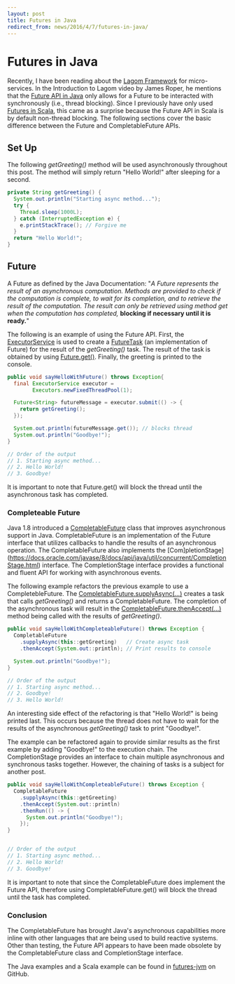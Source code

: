 ```yaml
---
layout: post
title: Futures in Java
redirect_from: news/2016/4/7/futures-in-java/
---
```

# Futures in Java

Recently, I have been reading about the [Lagom Framework](https://www.lightbend.com/lagom) for micro-services. In the Introduction to Lagom video by James Roper, he mentions that the [Future API in Java](https://docs.oracle.com/javase/8/docs/api/java/util/concurrent/Future.html) only allows for a Future to be interacted with synchronously (i.e., thread blocking). Since I previously have only used [Futures in Scala](http://www.scala-lang.org/api/current/#scala.concurrent.Future), this came as a surprise because the Future API in Scala is by default non-thread blocking. The following sections cover the basic difference between the Future and CompletableFuture APIs.

## Set Up

The following _getGreeting()_ method will be used asynchronously throughout this post. The method will simply return "Hello World!" after sleeping for a second.

```java
private String getGreeting() {
  System.out.println("Starting async method...");
  try {
    Thread.sleep(1000L);
  } catch (InterruptedException e) {
    e.printStackTrace(); // Forgive me
  }
  return "Hello World!";
}
```

## Future

A Future as defined by the Java Documentation: "_A Future represents the result of an asynchronous computation. Methods are provided to check if the computation is complete, to wait for its completion, and to retrieve the result of the computation. The result can only be retrieved using method get when the computation has completed,_ __blocking if necessary until it is ready.__"


The following is an example of using the Future API. First, the [ExecutorService](https://docs.oracle.com/javase/8/docs/api/java/util/concurrent/ExecutorService.html) is used to create a [FutureTask](https://docs.oracle.com/javase/8/docs/api/java/util/concurrent/FutureTask.html) (an implementation of Future) for the result of the _getGreeting()_ task. The result of the task is obtained by using [Future.get()](https://docs.oracle.com/javase/8/docs/api/java/util/concurrent/Future.html#get--). Finally, the greeting is printed to the console.

```java
public void sayHelloWithFuture() throws Exception{
  final ExecutorService executor = 
        Executors.newFixedThreadPool(1);

  Future<String> futureMessage = executor.submit(() -> {
    return getGreeting();
  });

  System.out.println(futureMessage.get()); // blocks thread
  System.out.println("Goodbye!");
}

// Order of the output
// 1. Starting async method...
// 2. Hello World!
// 3. Goodbye!
```

It is important to note that Future.get() will block the thread until the asynchronous task has completed.

### Completeable Future

Java 1.8 introduced a [CompletableFuture](https://docs.oracle.com/javase/8/docs/api/java/util/concurrent/CompletableFuture.html) class that improves asynchronous support in Java. CompletableFuture is an implementation of the Future interface that utilizes callbacks to handle the results of an asynchronous operation. The CompletableFuture also implements the [Com]pletionStage](https://docs.oracle.com/javase/8/docs/api/java/util/concurrent/CompletionStage.html) interface. The CompletionStage interface provides a functional and fluent API for working with asynchronous events.

The following example refactors the previous example to use a CompletebleFuture. The [CompletableFuture.supplyAsync(...)](https://docs.oracle.com/javase/8/docs/api/java/util/concurrent/CompletableFuture.html#supplyAsync-java.util.function.Supplier-) creates a task that calls _getGreeting()_ and returns a CompletableFuture. The completion of the asynchronous task will result in the [CompletableFuture.thenAccept(...)](https://docs.oracle.com/javase/8/docs/api/java/util/concurrent/CompletableFuture.html#thenAccept-java.util.function.Consumer-) method being called with the results of _getGreeting()_.

```java
public void sayHelloWithCompleteableFuture() throws Exception {
  CompletableFuture
    .supplyAsync(this::getGreeting)   // Create async task
    .thenAccept(System.out::println); // Print results to console

  System.out.println("Goodbye!");
}

// Order of the output
// 1. Starting async method...
// 2. Goodbye!
// 3. Hello World!
```

An interesting side effect of the refactoring is that "Hello World!" is being printed last. This occurs because the thread does not have to wait for the results of the asynchronous _getGreeting()_ task to print "Goodbye!".

The example can be refactored again to provide similar results as the first example by adding "Goodbye!" to the execution chain. The CompletionStage provides an interface to chain multiple asynchronous and synchronous tasks together. However, the chaining of tasks is a subject for another post.

```java
public void sayHelloWithCompleteableFuture() throws Exception {
  CompletableFuture
    .supplyAsync(this::getGreeting)
    .thenAccept(System.out::println)
    .thenRun(() -> {
      System.out.println("Goodbye!");
    });
}


// Order of the output
// 1. Starting async method...
// 2. Hello World!
// 3. Goodbye!
```

It is important to note that since the CompletableFuture does implement the Future API, therefore using CompletableFuture.get() will block the thread until the task has completed.


### Conclusion

The CompletableFuture has brought Java's asynchronous capabilities more inline with other languages that are being used to build reactive systems. Other than testing, the Future API appears to have been made obsolete by the CompletableFuture class and CompletionStage interface.

The Java examples and a Scala example can be found in [futures-jvm](https://github.com/seanking/futures-jvm) on GitHub.
